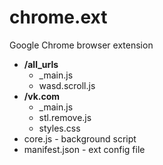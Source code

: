 # chrome.ext
Google Chrome browser extension

- **/all_urls**
  - _main.js
  - wasd.scroll.js
- **/vk.com**
  - _main.js
  - stl.remove.js
  - styles.css
- core.js - background script
- manifest.json - ext config file
